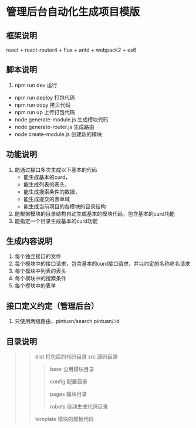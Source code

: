 # 管理后台自动化生成项目模版

## 框架说明

react + react-router4 + flux + antd + webpack2 + es6

## 脚本说明

1. npm run dev 运行
* npm run deploy 打包代码
* npm run copy 拷贝代码
* npm run up 上传打包代码
* node generate-module.js 生成模块代码
* node generate-router.js 生成路由
* node create-module.js 创建新的模块

## 功能说明

1. 能通过接口多次生成以下基本的代码
	* 能生成基本的curd，
	* 能生成列表的表头，
	* 能生成搜索条件的数据，
	* 能生成提交的表单域
	* 能生成当前项目的各模块的目录结构
2. 能根据模块的目录结构自动生成基本的模块代码，包含基本的curd功能
3. 能指定一个目录生成基本的curd功能

## 生成内容说明

1. 每个独立接口的文件
2. 每个模块中的接口请求，包含基本的curd接口请求，并以约定的名称命名请求
3. 每个模块中列表的表头
4. 每个模块中的搜索条件
5. 每个模块中的表单

## 接口定义约定（管理后台）

1. 只使用两级路由，pintuan/search pintuan/:id

## 目录说明

>> dist 打包后的代码目录
>> src 源码目录
>>
>>> base 公用模块目录
>>>
>>> config 配置目录
>>>
>>> pages 模块目录
>>>
>>> robots 自动生成代码目录
>>
>> template 模块的模板代码
